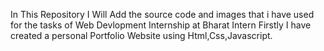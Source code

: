 In This Repository I Will Add the source code and images that i have used for the tasks of Web Devlopment Internship at Bharat Intern
Firstly I have created a personal Portfolio Website using Html,Css,Javascript.
